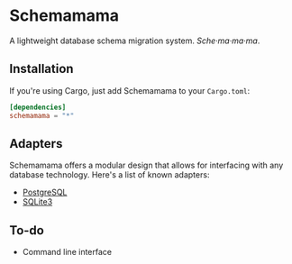 # Schemamama

A lightweight database schema migration system. *Sche·ma·ma·ma*.

## Installation

If you're using Cargo, just add Schemamama to your `Cargo.toml`:

```toml
[dependencies]
schemamama = "*"
```

## Adapters

Schemamama offers a modular design that allows for interfacing with any database
technology. Here's a list of known adapters:

* [PostgreSQL](https://github.com/SkylerLipthay/schemamama_postgres)
* [SQLite3](https://github.com/cmsd2/schemamama_rusqlite)

## To-do

* Command line interface
